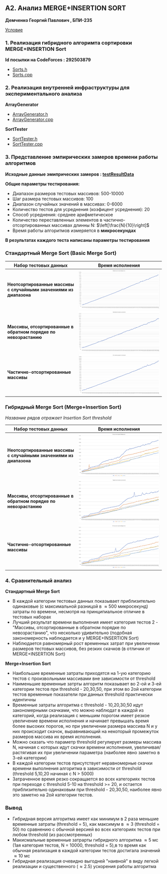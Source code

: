 ## A2. Анализ MERGE+INSERTION SORT

**Демченко Георгий Павлович , БПИ-235**

[Условие](https://github.com/AvtorPaka/Alg-DS/blob/master/src/SET_3/AnalysisTasks/spec/spec_2.pdf)

### 1. Реализация гибридного алгоримта сортировки MERGE+INSERTION Sort

**Id посылки на CodeForces : 292503879**

- [Sorts.h](https://github.com/AvtorPaka/Alg-DS/tree/master/src/SET_3/AnalysisTasks/A2/Sorts.h)
- [Sorts.cpp](https://github.com/AvtorPaka/Alg-DS/tree/master/src/SET_3/AnalysisTasks/A2/Sorts.cpp)


### 2. Реализация внутренней инфраструктуры для экспериментального анализа

**ArrayGenerator**

- [ArrayGenerator.h](https://github.com/AvtorPaka/Alg-DS/tree/master/src/SET_3/AnalysisTasks/A2/ArrayGenerator.h)
- [ArrayGenerator.cpp](https://github.com/AvtorPaka/Alg-DS/tree/master/src/SET_3/AnalysisTasks/A2/ArrayGenerator.cpp)

**SortTester**

- [SortTester.h](https://github.com/AvtorPaka/Alg-DS/tree/master/src/SET_3/AnalysisTasks/A2/SortTester.h)
- [SortTester.cpp](https://github.com/AvtorPaka/Alg-DS/tree/master/src/SET_3/AnalysisTasks/A2/SortTester.cpp)


### 3. Представление эмпирических замеров времени работы алгоритмов

**Исходные данные эмипрических замеров : [testResultData](https://github.com/AvtorPaka/Alg-DS/tree/master/src/SET_3/AnalysisTasks/A2/testResultData)**

**Общие параметры тестирования:**
- Диапазон размеров тестовых массивов: 500-10000
- Шаг размера тестовых массивов: 100
- Диапазон случайных значений в массивах: 0-6000
- Количество тестов для усреднения (коэфицент усреднения): 20
- Способ усреднения: среднее арифметическое
- Количество переставленных элементов в частично-отсортированных массивах длинны N: $\left[\frac{N}{10}\right]$
- Время работы алгоритмов измеряется в **микросекундах**

**В результатах каждого теста написаны  параметры тестирования**

### Стандартный Merge Sort (Basic Merge Sort)

| **Набор тестовых данных**  | **Время исполнения**  |
| ------- | ------- |
| **Неотсортированные массивы с случайными значениями из диапазона**  | ![baseUnsorted](../testResultData/img/base_unsorted.png)  |
| **Массивы, отсортированные в обратном порядке по невозрастанию**  | ![baseReverse](../testResultData/img/base_reverse.png)  |
| **Частично-отсортированные массивы**  | ![baseParticle](../testResultData/img/base_particle.png)  |

### Гибридный Merge Sort (Merge+Insertion Sort)

*Название рядов отражает Insertion Sort threshold*

| **Набор тестовых данных**  | **Время исполнения**  |
| ------- | ------- |
| **Неотсортированные массивы с случайными значениями из диапазона**  | ![hybridUnsorted](../testResultData/img/hybrid_unsorted.png)  |
| **Массивы, отсортированные в обратном порядке по невозрастанию**  | ![hybridReverse](../testResultData/img/hybrid_reverse.png)  |
| **Частично-отсортированные массивы**  | ![hybridParticle](../testResultData/img/hybrid_particle.png) |


### 4. Сравнительный анализ

**Стандартный Merge Sort**
- В каждой категории тестовых данных показывает приблизительно одинаковые (с максимальной разницой в $\approx 500$ микросекунд) затраты по времени, несмотря на принципиальное отличие в тестовых наборах
- Лучший результат времени выполнения имеет категория тестов 2 - "Массивы, отсортированные в обратном порядке по невозрастанию", что несколько удивительно (подобная закономерность наблюдается и у MERGE+INSERTION Sort)
- Наблюдается равномерный рост временных затрат при увеличении размеров тестовых массивов, без резких скачков (в отличии от MERGE+INSERTION Sort)

**Merge+Insertion Sort**
- Наибольшие временные затраты приходятся на 1-ую категорию тестов с произвольными массивами вне зависимости от threshold
- Наименьшие временные затрты алгоритм показывает во 2-ой и 3-ей категории тестов при threshold - 20,30,50, при этом во 2ой категории тестов временные показатели при данных threshold практически идентичны
- Временные затраты алгоритма с threshold - 10,20,30,50 идут закономерными скачками, что можно наблюдат в каждой из категорий, когда реализация с меньшим порогом имеет резкое увеличение времени исполнения и начинает превышать время более высоких порогов, но при увеличении размера массива N и у них происходит скачок, выравнивающий на некоторый промежуток размеров массива их время исполнения.
- Можно сказать что параметр threshold регулирует размеры массива N, начиная с которых идут скачки времени исполнения, увеличивая/растягивая их при увеличении параметра (наиболее явно заметно в 3-ей категории)
- В каждой категории тестов присутствует неравномерные скачки времени выполнения алгоритма в зависимости от threshold (threshold 5,10,20 начиная с N > 5000)
- Затраченное время резко сокращается во всех категориях тестов при переходе с threshold 5-10 на threshold >= 20, и остается приблизительно одинаковым при threshold - 20,30,50, наиболее явно это заметно на 2ой категории тестов.

### Вывод

- Гибридная версия алгоритма имеет как минимум в 2 раза меньшие временные затраты (threshold = 5), как максимум в $\approx 3$ (threshold = 50) по сравнению с обычной версией во всех категориях тестов при любом threshold (из рассмотренных)
- Макисмальные временные затрарты гибридного алгоритма $\approx 5$ мс (1ая категория тестов, N = 10000, threshold = 5),в то время как обычная реализация в каждой категории тестов достигала значений $\approx 10$ мс
- Гибридная реализация очевидно выгодней "наивной" в виду легкой реализации и существенного ($\approx 2.5$) ускорения работы алгоритма

